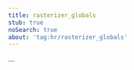 ```yaml
---
title: rasterizer_globals
stub: true
noSearch: true
about: 'tag:hr/rasterizer_globals'
---
```

  ...

